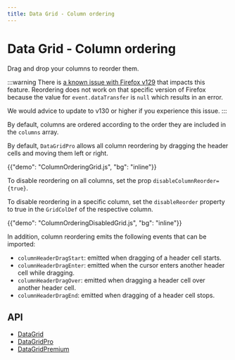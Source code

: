 ```yaml
---
title: Data Grid - Column ordering
---
```


# Data Grid - Column ordering [<span class="plan-pro"></span>](/x/introduction/licensing/#pro-plan 'Pro plan')

<p class="description">Drag and drop your columns to reorder them.</p>

:::warning
There is [a known issue with Firefox v129](https://github.com/mui/mui-x/issues/14263) that impacts this feature.
Reordering does not work on that specific version of Firefox because the value for `event.dataTransfer` is `null` which results in an error.

We would advice to update to v130 or higher if you experience this issue.
:::

By default, columns are ordered according to the order they are included in the `columns` array.

By default, `DataGridPro` allows all column reordering by dragging the header cells and moving them left or right.

{{"demo": "ColumnOrderingGrid.js", "bg": "inline"}}

To disable reordering on all columns, set the prop `disableColumnReorder={true}`.

To disable reordering in a specific column, set the `disableReorder` property to true in the `GridColDef` of the respective column.

{{"demo": "ColumnOrderingDisabledGrid.js", "bg": "inline"}}

In addition, column reordering emits the following events that can be imported:

- `columnHeaderDragStart`: emitted when dragging of a header cell starts.
- `columnHeaderDragEnter`: emitted when the cursor enters another header cell while dragging.
- `columnHeaderDragOver`: emitted when dragging a header cell over another header cell.
- `columnHeaderDragEnd`: emitted when dragging of a header cell stops.

## API

- [DataGrid](/x/api/data-grid/data-grid/)
- [DataGridPro](/x/api/data-grid/data-grid-pro/)
- [DataGridPremium](/x/api/data-grid/data-grid-premium/)
